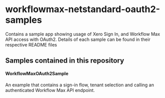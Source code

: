 # workflowmax-netstandard-oauth2-samples
Contains a sample app showing usage of Xero Sign In, and Workflow Max API access with OAuth2. Details of each sample can be found in their respective README files

## Samples contained in this repository

#### WorkflowMaxOAuth2Sample
An example that contains a sign-in flow, tenant selection and calling an authenticated Workflow Max API endpoint.
